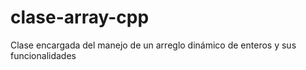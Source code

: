 # clase-array-cpp
Clase encargada del manejo de un arreglo dinámico de enteros y sus funcionalidades
